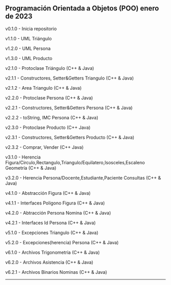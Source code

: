 Programación Orientada a Objetos (POO)
enero de 2023
-------
v0.1.0 - Inicia repositorio

v1.1.0 - UML Triángulo

v1.2.0 - UML Persona

v1.3.0 - UML Producto

v2.1.0 - Protoclase Triángulo (C++ & Java)

v2.1.1 - Constructores, Setter&Getters Triangulo (C++ & Java)

v2.1.2 - Area Triangulo (C++ & Java)

v2.2.0 - Protoclase Persona (C++ & Java)

v2.2.1 - Constructores, Setter&Getters Persona (C++ & Java)

v2.2.2 - toString, IMC Persona (C++ & Java)

v2.3.0 - Protoclase Producto (C++ Java)

v2.3.1 - Constructores, Setter&Getters Producto (C++ & Java)

v2.3.2 - Comprar, Vender (C++ Java)

v3.1.0 - Herencia Figura/Circulo,Rectangulo,Triangulo/Equilatero,Isosceles,Escaleno Geometría (C++ & Java)

v3.2.0 - Herencia Persona/Docente,Estudiante,Paciente Consultas (C++ & Java)

v4.1.0 - Abstracción Figura (C++ & Java)

v4.1.1 - Interfaces Poligono Figura (C++ & Java)

v4.2.0 - Abtracción Persona Nomina (C++ & Java)

v4.2.1 - Interfaces Id Persona (C++ & Java)

v5.1.0 - Excepciones Triangulo (C++ & Java)

v5.2.0 - Excepciones(herencia) Persona (C++ & Java)

v6.1.0 - Archivos Trigonometria (C++ & Java)

v6.2.0 - Archivos Asistencia (C++ & Java)

v6.2.1 - Archivos Binarios Nominas (C++ & Java)

-------


